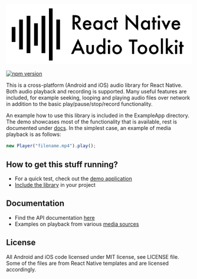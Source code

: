 ![banner](/banner.png)

[![npm version](https://badge.fury.io/js/react-native-audio-toolkit.svg)](https://badge.fury.io/js/react-native-audio-toolkit)

This is a cross-platform (Android and iOS) audio library for React Native.
Both audio playback and recording is supported. Many useful features are
included, for example seeking, looping and playing audio files over network in
addition to the basic play/pause/stop/record functionality.

An example how to use this library is included in the ExampleApp directory. The
demo showcases most of the functionality that is available, rest is documented
under [docs](/docs). In the simplest case, an example of media playback is as
follows:

```js
new Player("filename.mp4").play();
```

How to get this stuff running?
------------------------------

* For a quick test, check out the [demo application](/ExampleApp)
* [Include the library](/SETUP.md) in your project

Documentation
-------------

* Find the API documentation [here](/API.md)
* Examples on playback from various [media sources](/SOURCES.md)

License
-------

All Android and iOS code licensed under MIT license, see LICENSE file. Some of
the files are from React Native templates and are licensed accordingly.

